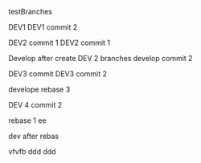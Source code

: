 testBranches

DEV1
DEV1 commit 2

DEV2 commit 1
DEV2 commit 1

Develop after create DEV 2 branches
develop commit 2

DEV3 commit
DEV3 commit 2

develope rebase 3

DEV 4 commit 2

rebase 1
ee

dev after rebas

vfvfb
ddd  ddd